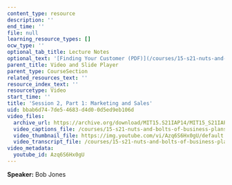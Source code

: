 ```yaml
---
content_type: resource
description: ''
end_time: ''
file: null
learning_resource_types: []
ocw_type: ''
optional_tab_title: Lecture Notes
optional_text: '[Finding Your Customer (PDF)](/courses/15-s21-nuts-and-bolts-of-business-plans-january-iap-2014/resources/mit15_s21iap14_session2-1)'
parent_title: Video and Slide Player
parent_type: CourseSection
related_resources_text: ''
resource_index_text: ''
resourcetype: Video
start_time: ''
title: 'Session 2, Part 1: Marketing and Sales'
uid: bbab6d74-7de5-4683-d4d0-0d5ed9eb106d
video_files:
  archive_url: https://archive.org/download/MIT15.S21IAP14/MIT15_S21IAP14_S2P1_300k.mp4
  video_captions_file: /courses/15-s21-nuts-and-bolts-of-business-plans-january-iap-2014/8906cbf06b7f51f7828fc7833999a030_Azq6S6Hx0gU.vtt
  video_thumbnail_file: https://img.youtube.com/vi/Azq6S6Hx0gU/default.jpg
  video_transcript_file: /courses/15-s21-nuts-and-bolts-of-business-plans-january-iap-2014/58d846fb67f45e70c3c97a024d9a9abc_Azq6S6Hx0gU.pdf
video_metadata:
  youtube_id: Azq6S6Hx0gU
---
```


**Speaker:** Bob Jones

